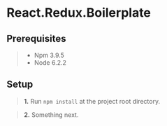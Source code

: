 React.Redux.Boilerplate
=======================

Prerequisites
-------------

  >- Npm 3.9.5
  >- Node 6.2.2


Setup
-----
  >**1.**  Run `npm install` at the project root directory.
  
  >**2.**  Something next.
